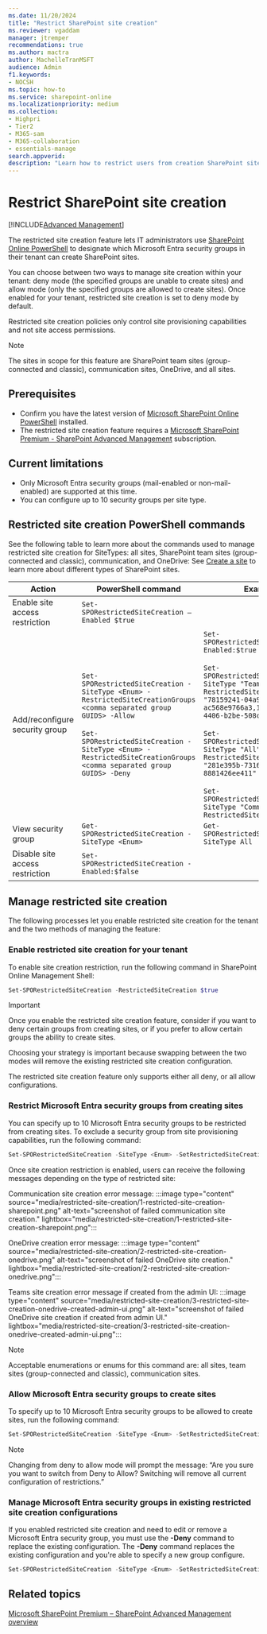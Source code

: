 ```yaml
---
ms.date: 11/20/2024
title: "Restrict SharePoint site creation"
ms.reviewer: vgaddam
manager: jtremper
recommendations: true 
ms.author: mactra
author: MachelleTranMSFT
audience: Admin
f1.keywords: 
- NOCSH 
ms.topic: how-to
ms.service: sharepoint-online
ms.localizationpriority: medium
ms.collection: 
- Highpri
- Tier2
- M365-sam
- M365-collaboration
- essentials-manage
search.appverid:
description: "Learn how to restrict users from creation SharePoint sites using restricted site creation."
---
```


# Restrict SharePoint site creation

[!INCLUDE[Advanced Management](includes/advanced-management.md)]

The restricted site creation feature lets IT administrators use [SharePoint Online PowerShell](/powershell/sharepoint/sharepoint-online/introduction-sharepoint-online-management-shell#getting-started-with-sharepoint-online-powershell) to designate which Microsoft Entra security groups in their tenant can create SharePoint sites.

You can choose between two ways to manage site creation within your tenant: deny mode (the specified groups are unable to create sites) and allow mode (only the specified groups are allowed to create sites). Once enabled for your tenant, restricted site creation is set to deny mode by default.

Restricted site creation policies only control site provisioning capabilities and not site access permissions.

> [!NOTE]
> The sites in scope for this feature are SharePoint team sites (group-connected and classic), communication sites, OneDrive, and all sites.

## Prerequisites

- Confirm you have the latest version of [Microsoft SharePoint Online PowerShell](https://www.microsoft.com/download/details.aspx?id=35588) installed.
- The restricted site creation feature requires a [Microsoft SharePoint Premium - SharePoint Advanced Management](advanced-management.md) subscription.

## Current limitations

- Only Microsoft Entra security groups (mail-enabled or non-mail-enabled) are supported at this time.
- You can configure up to 10 security groups per site type.

## Restricted site creation PowerShell commands

See the following table to learn more about the commands used to manage restricted site creation for SiteTypes: all sites, SharePoint team sites (group-connected and classic), communication, and OneDrive: See [Create a site](/sharepoint/create-site-collection) to learn more about different types of SharePoint sites.

|Action|PowerShell command|Example|
|---|---|---|
|Enable site access restriction|`Set-SPORestrictedSiteCreation –Enabled $true`||
|Add/reconfigure security group|`Set-SPORestrictedSiteCreation -SiteType <Enum> -RestrictedSiteCreationGroups <comma separated group GUIDS> -Allow`<br><br>`Set-SPORestrictedSiteCreation -SiteType <Enum> -RestrictedSiteCreationGroups <comma separated group GUIDS> -Deny`|`Set-SPORestrictedSiteCreation –Enabled:$true –Mode Allow`<br><br>`Set-SPORestrictedSiteCreation –SiteType "Team" -RestrictedSiteCreationGroups "78159241-04a9-41d2-8dd4-ac568e9766a3,1f95829b-e1c8-4406-b2be-508c36f4bca5"`<br><br>`Set-SPORestrictedSiteCreation –SiteType "All" -RestrictedSiteCreationGroups "281e395b-7316-4cb2-b5bb-8881426ee411"`<br><br>`Set-SPORestrictedSiteCreation –SiteType "Communication" -RestrictedSiteCreationGroups`|
|View security group|`Get-SPORestrictedSiteCreation -SiteType <Enum>`|`Get-SPORestrictedSiteCreation –SiteType All`|
|Disable site access restriction|`Set-SPORestrictedSiteCreation -Enabled:$false`||

## Manage restricted site creation

The following processes let you enable restricted site creation for the tenant and the two methods of managing the feature:

### Enable restricted site creation for your tenant

To enable site creation restriction, run the following command in SharePoint Online Management Shell:

```powershell
Set-SPORestrictedSiteCreation -RestrictedSiteCreation $true
```

> [!IMPORTANT]
> Once you enable the restricted site creation feature, consider if you want to deny certain groups from creating sites, or if you prefer to allow certain groups the ability to create sites.
>
>Choosing your strategy is important because swapping between the two modes will remove the existing restricted site creation configuration.

The restricted site creation feature only supports either all deny, or all allow configurations.

### Restrict Microsoft Entra security groups from creating sites

You can specify up to 10 Microsoft Entra security groups to be restricted from creating sites. To exclude a security group from site provisioning capabilities, run the following command:

```PowerShell
Set-SPORestrictedSiteCreation -SiteType <Enum> -SetRestrictedSiteCreationGroups <comma separated group GUIDS>  -Deny
```

Once site creation restriction is enabled, users can receive the following messages depending on the type of restricted site:

Communication site creation error message:
:::image type="content" source="media/restricted-site-creation/1-restricted-site-creation-sharepoint.png" alt-text="screenshot of failed communication site creation." lightbox="media/restricted-site-creation/1-restricted-site-creation-sharepoint.png":::

OneDrive creation error message:
:::image type="content" source="media/restricted-site-creation/2-restricted-site-creation-onedrive.png" alt-text="screenshot of failed OneDrive site creation." lightbox="media/restricted-site-creation/2-restricted-site-creation-onedrive.png":::

Teams site creation error message if created from the admin UI:
:::image type="content" source="media/restricted-site-creation/3-restricted-site-creation-onedrive-created-admin-ui.png" alt-text="screenshot of failed OneDrive site creation if created from admin UI." lightbox="media/restricted-site-creation/3-restricted-site-creation-onedrive-created-admin-ui.png":::

> [!NOTE]
> Acceptable enumerations or enums for this command are: all sites, team sites (group-connected and classic), communication sites.

### Allow Microsoft Entra security groups to create sites

To specify up to 10 Microsoft Entra security groups to be allowed to create sites, run the following command:

```powershell
Set-SPORestrictedSiteCreation -SiteType <Enum> -SetRestrictedSiteCreationGroups <comma separated group GUIDS> -Allow  
```

> [!NOTE]
> Changing from deny to allow mode will prompt the message: “Are you sure you want to switch from Deny to Allow? Switching will remove all current configuration of restrictions.”

### Manage Microsoft Entra security groups in existing restricted site creation configurations

If you enabled restricted site creation and need to edit or remove a Microsoft Entra security group, you must use the **-Deny** command to replace the existing configuration. The **-Deny** command replaces the existing configuration and you're able to specify a new group configure.

```powershell
Set-SPORestrictedSiteCreation -SiteType <Enum> -SetRestrictedSiteCreationGroups <comma separated group GUIDS> -Deny
```

## Related topics

[Microsoft SharePoint Premium – SharePoint Advanced Management overview](advanced-management.md)
